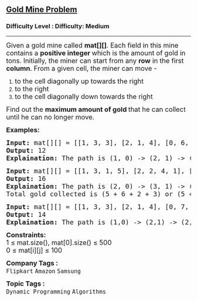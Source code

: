 <h2><a href="https://www.geeksforgeeks.org/problems/gold-mine-problem2608/1?_gl=1*k50im2*_up*MQ..*_gs*MQ..&gclid=Cj0KCQjwj8jDBhD1ARIsACRV2TsT3zo7aAD5emfs3uKejl46d41bNCUgx1lRZUk2psrW6m-pmzOso3MaAnCUEALw_wcB&gbraid=0AAAAAC9yBkD62-Iz9UpTVaRJw0ReWk1c6">Gold Mine Problem</a></h2><h3>Difficulty Level : Difficulty: Medium</h3><hr><div class="problems_problem_content__Xm_eO"><p><span style="font-size: 18px;">Given a gold mine called <strong>mat[][]</strong>. Each field in this mine contains a <strong>positive integer </strong>which is the amount of gold in tons. Initially, the miner can start from any <strong>row</strong> in the first <strong>column</strong>. From a given cell, the miner can move -</span></p>
<ol>
<li><span style="font-size: 18px;">to the cell diagonally up towards the right</span></li>
<li><span style="font-size: 18px;">to the right</span></li>
<li><span style="font-size: 18px;">to the cell&nbsp;diagonally down towards the right</span></li>
</ol>
<p><span style="font-size: 18px;">Find out the <strong>maximum amount of gold </strong>that he can collect until he can no longer move.</span></p>
<p><strong><span style="font-size: 18px;">Examples:</span></strong></p>
<pre><span style="font-size: 18px;"><strong>Input:</strong> mat[][] = [[1, 3, 3], [2, 1, 4], [0, 6, 4]]
<strong>Output:</strong> 12
<strong>Explaination:</strong> The path is (1, 0) -&gt; (2, 1) -&gt; (2, 2). Total gold collected is 2 + 6 + 4 = 12.</span></pre>
<pre><span style="font-size: 18px;"><strong>Input: </strong>mat[][] = [[1, 3, 1, 5], [2, 2, 4, 1], [5, 0, 2, 3], [0, 6, 1, 2]]
<strong>Output:</strong> 16
<strong>Explaination:</strong> The path is (2, 0) -&gt; (3, 1) -&gt; (2, 2) -&gt; (2, 3) or (2, 0) -&gt; (1, 1) -&gt; (1, 2) -&gt; (0, 3). <br>Total gold collected is (5 + 6 + 2 + 3) or (5 + 2 + 4 + 5) = 16.<br></span></pre>
<pre><span style="font-size: 18px;"><strong>Input:</strong> mat[][] = [[1, 3, 3], [2, 1, 4], [0, 7, 5]]
<strong>Output:</strong> 14
<strong>Explaination:</strong> The path is (1,0) -&gt; (2,1) -&gt; (2,2). Total gold collected is 2 + 7 + 5 = 14.</span></pre>
<p><span style="font-size: 18px;"><strong>Constraints:</strong><br>1 ≤ mat.size(), mat[0].size() ≤ 500<br></span><span style="font-size: 18px;">0 ≤ mat[i][j] ≤ 100</span></p></div><p><span style=font-size:18px><strong>Company Tags : </strong><br><code>Flipkart</code>&nbsp;<code>Amazon</code>&nbsp;<code>Samsung</code>&nbsp;<br><p><span style=font-size:18px><strong>Topic Tags : </strong><br><code>Dynamic Programming</code>&nbsp;<code>Algorithms</code>&nbsp;